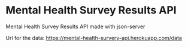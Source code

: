 # Mental Health Survey Results API
Mental Health Survey Results API made with json-server

Url for the data: https://mental-health-survery-api.herokuapp.com/data

